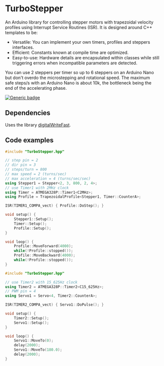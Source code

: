 # TurboStepper

An Arduino library for controlling stepper motors with trapezoidal velocity profiles using Interrupt Service Routines (ISR).
It is designed around C++ templates to be:
* Versatile: You can implement your own timers, profiles and steppers interfaces.
* Efficient: Constants known at compile time are optimized.
* Easy-to-use: Hardware details are encapsulated within classes while still triggering errors when incompatible parameters are detected.

You can use 2 steppers per timer so up to 6 steppers on an Arduino Nano but don't overdo the microstepping and rotational speed. The maximum safe steps/s with an Arduino Nano is about 10k, the bottleneck being the end of the accelerating phase.  

[![Generic badge](https://img.shields.io/badge/license-Boost%20Software%20License-blue)](https://www.boost.org/users/license.html)

## Dependencies

Uses the library [digitalWriteFast](https://www.arduino.cc/reference/en/libraries/digitalwritefast/).

## Code examples

```cpp
#include "TurboStepper.hpp"

// step pin = 2
// dir pin = 3
// steps/turn = 800
// max speed = 2 (turns/sec)
// max acceleration = 4 (turns/sec/sec)
using Stepper1 = Stepper<2, 3, 800, 2, 4>;
// use Timer1 with 2MHz clock
using Timer = ATMEGA328P::Timer1<C2MHz>;
using Profile = TrapezoidalProfile<Stepper1, Timer::CounterA>;

ISR(TIMER1_COMPA_vect) { Profile::DoStep(); }

void setup() {
    Stepper1::Setup();
    Timer::Setup();
    Profile::Setup();
}

void loop() {
    Profile::MoveForward(4000);
    while(!Profile::stopped());
    Profile::MoveBackward(4000);
    while(!Profile::stopped());
}
```


```cpp
#include "TurboStepper.hpp"

// use Timer2 with 15_625Hz clock
using Timer2 = ATMEGA328P::Timer2<C15_625Hz>;
// PWM pin = 4
using Servo1 = Servo<4, Timer2::CounterA>;

ISR(TIMER2_COMPA_vect) { Servo1::DoPulse(); }

void setup() {
    Timer2::Setup();
    Servo1::Setup();
}

void loop() {
    Servo1::MoveTo(0);
    delay(2000);
    Servo1::MoveTo(180.0);
    delay(2000);
}
```
    
